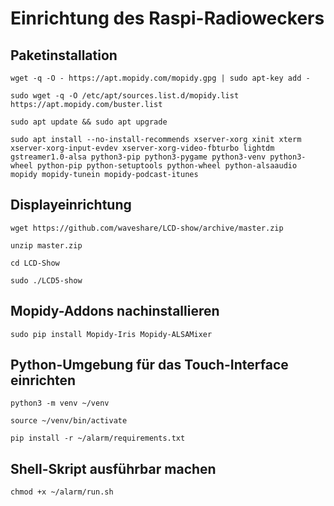 
# Einrichtung des Raspi-Radioweckers

## Paketinstallation

```
wget -q -O - https://apt.mopidy.com/mopidy.gpg | sudo apt-key add -

sudo wget -q -O /etc/apt/sources.list.d/mopidy.list https://apt.mopidy.com/buster.list

sudo apt update && sudo apt upgrade

sudo apt install --no-install-recommends xserver-xorg xinit xterm xserver-xorg-input-evdev xserver-xorg-video-fbturbo lightdm gstreamer1.0-alsa python3-pip python3-pygame python3-venv python3-wheel python-pip python-setuptools python-wheel python-alsaaudio mopidy mopidy-tunein mopidy-podcast-itunes 
```

## Displayeinrichtung

```
wget https://github.com/waveshare/LCD-show/archive/master.zip

unzip master.zip

cd LCD-Show

sudo ./LCD5-show
```

## Mopidy-Addons nachinstallieren

```
sudo pip install Mopidy-Iris Mopidy-ALSAMixer 
```

## Python-Umgebung für das Touch-Interface einrichten

```
python3 -m venv ~/venv

source ~/venv/bin/activate

pip install -r ~/alarm/requirements.txt
```

## Shell-Skript ausführbar machen

```
chmod +x ~/alarm/run.sh
```
